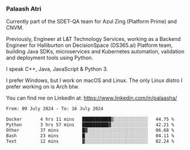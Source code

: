 ### Palaash Atri

Currently part of the SDET-QA team for Azul Zing (Platform Prime) and CNVM. 

Previously, Engineer at L&T Technology Services, working as a Backend Engineer for Halliburton on DecisionSpace (DS365.ai) Platform team, building Java SDKs, microservices and Kubernetes automation, validation and deployment tools using Python.

I speak C++, Java, JavaScript & Python 3.

I prefer Windows, but I work on macOS and Linux. The only Linux distro I prefer working on is Arch btw.

You can find me on LinkedIn at: https://www.linkedin.com/in/palaasha/

<!--START_SECTION:waka-->

```txt
From: 09 July 2024 - To: 16 July 2024

Docker       4 hrs 11 mins   ███████████▒░░░░░░░░░░░░░   44.75 %
Python       3 hrs 57 mins   ██████████▓░░░░░░░░░░░░░░   42.21 %
Other        37 mins         █▓░░░░░░░░░░░░░░░░░░░░░░░   06.68 %
Bash         23 mins         █░░░░░░░░░░░░░░░░░░░░░░░░   04.11 %
Text         12 mins         ▓░░░░░░░░░░░░░░░░░░░░░░░░   02.24 %
```

<!--END_SECTION:waka-->
